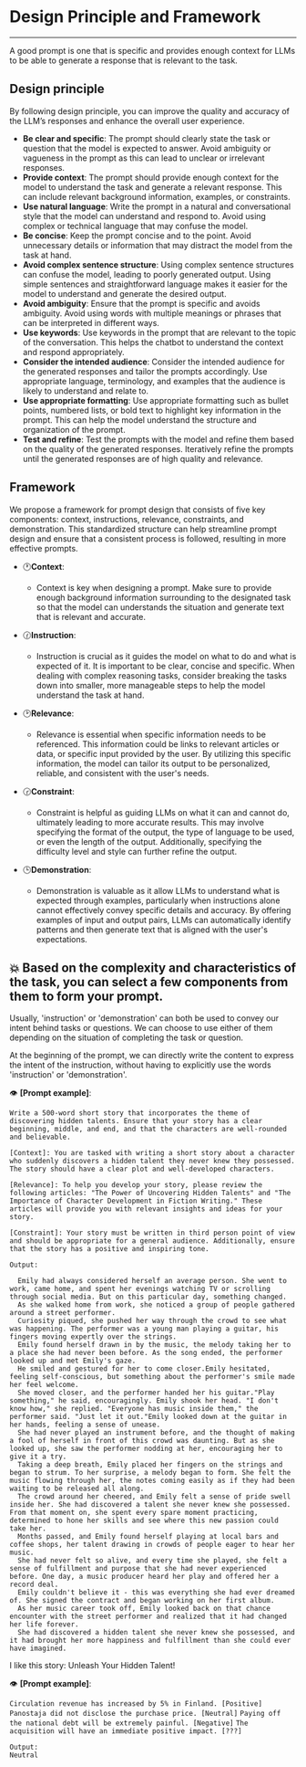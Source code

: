# Design Principle and Framework

---

A good prompt is one that is specific and provides enough context for LLMs to be able to generate a response that is relevant to the task.

## Design principle
By following design principle, you can improve the quality and accuracy of the LLM’s responses and enhance the overall user experience.

- **Be clear and specific**: The prompt should clearly state the task or question that the model is expected to answer. Avoid ambiguity or vagueness in the prompt as this can lead to unclear or irrelevant responses.
-	**Provide context**: The prompt should provide enough context for the model to understand the task and generate a relevant response. This can include relevant background information, examples, or constraints.
-	**Use natural language**: Write the prompt in a natural and conversational style that the model can understand and respond to. Avoid using complex or technical language that may confuse the model.
-	**Be concise**: Keep the prompt concise and to the point. Avoid unnecessary details or information that may distract the model from the task at hand.
-	**Avoid complex sentence structure**: Using complex sentence structures can confuse the model, leading to poorly generated output. Using simple sentences and straightforward language makes it easier for the model to understand and generate the desired output.
-	**Avoid ambiguity**: Ensure that the prompt is specific and avoids ambiguity. Avoid using words with multiple meanings or phrases that can be interpreted in different ways.
-	**Use keywords**: Use keywords in the prompt that are relevant to the topic of the conversation. This helps the chatbot to understand the context and respond appropriately.
-	**Consider the intended audience**: Consider the intended audience for the generated responses and tailor the prompts accordingly. Use appropriate language, terminology, and examples that the audience is likely to understand and relate to.
-	**Use appropriate formatting**: Use appropriate formatting such as bullet points, numbered lists, or bold text to highlight key information in the prompt. This can help the model understand the structure and organization of the prompt.
-	**Test and refine**: Test the prompts with the model and refine them based on the quality of the generated responses. Iteratively refine the prompts until the generated responses are of high quality and relevance.

## Framework
We propose a framework for prompt design that consists of five key components: context, instructions, relevance, constraints, and demonstration. This standardized structure can help streamline prompt design and ensure that a consistent process is followed, resulting in more effective prompts.

- 🕐**Context**:
    - Context is key when designing a prompt. Make sure to provide enough background information surrounding to the designated task so that the model can understands the situation and generate text that is relevant and accurate.

- 🕜**Instruction**:
    - Instruction is crucial as it guides the model on what to do and what is expected of it. It is important to be clear, concise and specific. When dealing with complex reasoning tasks, consider breaking the tasks down into smaller, more manageable steps to help the model understand the task at hand.

- 🕑**Relevance**:
    - Relevance is essential when specific information needs to be referenced. This information could be links to relevant articles or data, or specific input provided by the user. By utilizing this specific information, the model can tailor its output to be personalized, reliable, and consistent with the user's needs.

- 🕝**Constraint**:
    - Constraint is helpful as guiding LLMs on what it can and cannot do, ultimately leading to more accurate results. This may involve specifying the format of the output, the type of language to be used, or even the length of the output. Additionally, specifying the difficulty level and style can further refine the output.

- 🕒**Demonstration**:
    - Demonstration is valuable as it allow LLMs to understand what is expected through examples, particularly when instructions alone cannot effectively convey specific details and accuracy. By offering examples of input and output pairs, LLMs can automatically identify patterns and then generate text that is aligned with the user's expectations.

## 💥 Based on the complexity and characteristics of the task, you can select a few components from them to form your prompt.

Usually, 'instruction' or 'demonstration' can both be used to convey our intent behind tasks or questions. We can choose to use either of them depending on the situation of completing the task or question.

At the beginning of the prompt, we can directly write the content to express the intent of the instruction, without having to explicitly use the words 'instruction' or 'demonstration'.

👁️ **[Prompt example]**:

```Write a 500-word short story that incorporates the theme of discovering hidden talents. Ensure that your story has a clear beginning, middle, and end, and that the characters are well-rounded and believable.```

```[Context]: You are tasked with writing a short story about a character who suddenly discovers a hidden talent they never knew they possessed. The story should have a clear plot and well-developed characters.```

```[Relevance]: To help you develop your story, please review the following articles: "The Power of Uncovering Hidden Talents" and "The Importance of Character Development in Fiction Writing." These articles will provide you with relevant insights and ideas for your story.```

```[Constraint]: Your story must be written in third person point of view and should be appropriate for a general audience. Additionally, ensure that the story has a positive and inspiring tone.```

```
Output: 

  Emily had always considered herself an average person. She went to work, came home, and spent her evenings watching TV or scrolling through social media. But on this particular day, something changed. 
  As she walked home from work, she noticed a group of people gathered around a street performer. 
  Curiosity piqued, she pushed her way through the crowd to see what was happening. The performer was a young man playing a guitar, his fingers moving expertly over the strings. 
  Emily found herself drawn in by the music, the melody taking her to a place she had never been before. As the song ended, the performer looked up and met Emily's gaze. 
  He smiled and gestured for her to come closer.Emily hesitated, feeling self-conscious, but something about the performer's smile made her feel welcome. 
  She moved closer, and the performer handed her his guitar."Play something," he said, encouragingly. Emily shook her head. "I don't know how," she replied. "Everyone has music inside them," the performer said. "Just let it out."Emily looked down at the guitar in her hands, feeling a sense of unease. 
  She had never played an instrument before, and the thought of making a fool of herself in front of this crowd was daunting. But as she looked up, she saw the performer nodding at her, encouraging her to give it a try. 
  Taking a deep breath, Emily placed her fingers on the strings and began to strum. To her surprise, a melody began to form. She felt the music flowing through her, the notes coming easily as if they had been waiting to be released all along. 
  The crowd around her cheered, and Emily felt a sense of pride swell inside her. She had discovered a talent she never knew she possessed. From that moment on, she spent every spare moment practicing, determined to hone her skills and see where this new passion could take her. 
  Months passed, and Emily found herself playing at local bars and coffee shops, her talent drawing in crowds of people eager to hear her music. 
  She had never felt so alive, and every time she played, she felt a sense of fulfillment and purpose that she had never experienced before. One day, a music producer heard her play and offered her a record deal. 
  Emily couldn't believe it - this was everything she had ever dreamed of. She signed the contract and began working on her first album. 
  As her music career took off, Emily looked back on that chance encounter with the street performer and realized that it had changed her life forever. 
  She had discovered a hidden talent she never knew she possessed, and it had brought her more happiness and fulfillment than she could ever have imagined.
```

I like this story:  Unleash Your Hidden Talent!

👁️ **[Prompt example]**:

```Circulation revenue has increased by 5% in Finland. [Positive]```
```Panostaja did not disclose the purchase price. [Neutral]```
```Paying off the national debt will be extremely painful. [Negative]```
```The acquisition will have an immediate positive impact. [???]```

```
Output:  
Neutral
```

